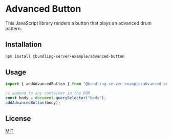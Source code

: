 # Advanced Button

This JavaScript library renders a button that plays an advanced drum pattern.

## Installation

```bash
npm install @bundling-server-example/advanced-button
```

## Usage

```js
import { addAdvancedButton } from "@bundling-server-example/advanced-button";

// append to any container in the DOM
const body = document.querySelector("body");
addAdvancedButton(body);
```

## License

[MIT](https://choosealicense.com/licenses/mit/)
